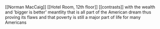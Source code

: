 [[Norman MacCaig]] [[Hotel Room, 12th floor]]
[[contrasts]] with the wealth and 'bigger is better' meantlity that is all part of the American dream thus proving its flaws and that poverty is still a major part of life for many Americans
